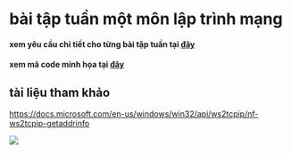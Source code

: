 # bài tập tuần một môn lập trình mạng
#### xem yêu cầu chi tiết cho từng bài tập tuần tại [đây](https://github.com/phamhongphuc1999/LapTrinhMang/tree/master/requiment) 
#### xem mã code minh họa tại [đây](https://github.com/phamhongphuc1999/LapTrinhMang/tree/master/ma-minh-hoa)

## tài liệu tham khảo
https://docs.microsoft.com/en-us/windows/win32/api/ws2tcpip/nf-ws2tcpip-getaddrinfo

<image src="https://previews.123rf.com/images/vladgrin/vladgrin1802/vladgrin180200145/95306622-blockchain-network-concept-distributed-ledger-technology-block-chain-text-and-computer-connection-th.jpg">
